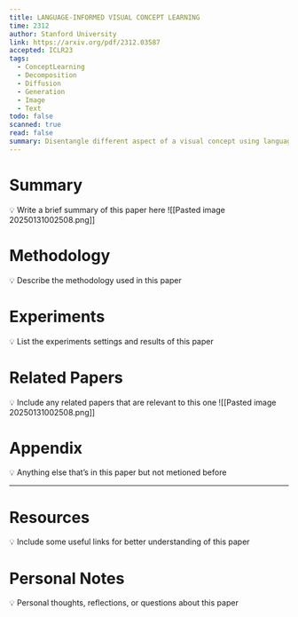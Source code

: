 ```yaml
---
title: LANGUAGE-INFORMED VISUAL CONCEPT LEARNING
time: 2312
author: Stanford University
link: https://arxiv.org/pdf/2312.03587
accepted: ICLR23
tags:
  - ConceptLearning
  - Decomposition
  - Diffusion
  - Generation
  - Image
  - Text
todo: false
scanned: true
read: false
summary: Disentangle different aspect of a visual concept using language as guidance.
---
```

# Summary
💡 Write a brief summary of this paper here
![[Pasted image 20250131002508.png]]
# Methodology
💡 Describe the methodology used in this paper

# Experiments
💡 List the experiments settings and results of this paper

# Related Papers
💡 Include any related papers that are relevant to this one
![[Pasted image 20250131002508.png]]
# Appendix
💡 Anything else that’s in this paper but not metioned before

---
# Resources
💡 Include some useful links for better understanding of this paper

# Personal Notes
💡 Personal thoughts, reflections, or questions about this paper